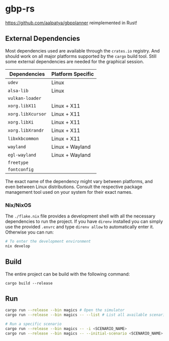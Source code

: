 # gbp-rs
https://github.com/aalpatya/gbpplanner reimplemented in Rust!


## External Dependencies

Most dependencies used are available through the `crates.io` registry. And should work on all major platforms supported by the `cargo` build tool. Still some external dependencies are needed for the graphical session.

| Dependencies | Platform Specific |
|--------------|----------|
| `udev` | Linux |
| `alsa-lib` | Linux |
| `vulkan-loader` |  |
| `xorg.libX11` | Linux + X11 |
| `xorg.libXcursor` | Linux + X11 |
| `xorg.libXi` | Linux + X11 |
| `xorg.libXrandr` | Linux + X11 |
| `libxkbcommon` | Linux + X11 |
| `wayland` | Linux + Wayland |
| `egl-wayland` | Linux + Wayland |
| `freetype` | |
| `fontconfig` |  |

The exact name of the dependency might vary between platforms, and even between Linux distributions. Consult the respective package management tool used on your system for their exact names.


### Nix/NixOS

The `./flake.nix` file provides a development shell with all the necessary dependencies to run the project. If you have `direnv` installed you can simply use the provided `.envrc` and type `direnv allow` to automatically enter it. Otherwise you can run:

```sh
# To enter the development environment
nix develop
```

## Build

The entire project can be build with the following command:

```
cargo build --release
```

## Run


```sh
cargo run --release --bin magics # Open the simulator
cargo run --release --bin magics -- --list # List all available scenarios

# Run a specific scenario
cargo run --release --bin magics -- -i <SCENARIO_NAME>
cargo run --release --bin magics -- --initial-scenario <SCENARIO_NAME>
```
